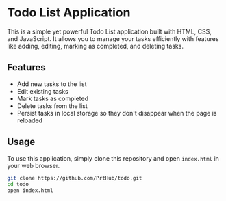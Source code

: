 # Todo List Application

This is a simple yet powerful Todo List application built with HTML, CSS, and JavaScript. It allows you to manage your tasks efficiently with features like adding, editing, marking as completed, and deleting tasks.

## Features

- Add new tasks to the list
- Edit existing tasks
- Mark tasks as completed
- Delete tasks from the list
- Persist tasks in local storage so they don't disappear when the page is reloaded

## Usage

To use this application, simply clone this repository and open `index.html` in your web browser.

```bash
git clone https://github.com/PrtHub/todo.git
cd todo
open index.html
